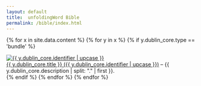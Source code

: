 ```yaml
---
layout: default
title:  unfoldingWord Bible
permalink: /bible/index.html
---
```


{% for x in site.data.content %} {% for y in x %} {% if y.dublin_core.type == 'bundle' %}
<div class="row">
 <div class="col-md-3 text-center hidden-print">
  <a href="/{{ y.dublin_core.identifier }}/" class="list-item-image">
   <img src="/assets/img/icon-{{ y.dublin_core.identifier }}.png" alt="{{ y.dublin_core.identifier | upcase }}">
  </a>
 </div>
 <div class="col-md-9">
  <a href="/{{ y.dublin_core.identifier }}/"> {{ y.dublin_core.title }} ({{ y.dublin_core.identifier | upcase }})</a> – {{ y.dublin_core.description | split: "." | first }}.
 </div>
</div>
{% endif %} {% endfor %} {% endfor %}
